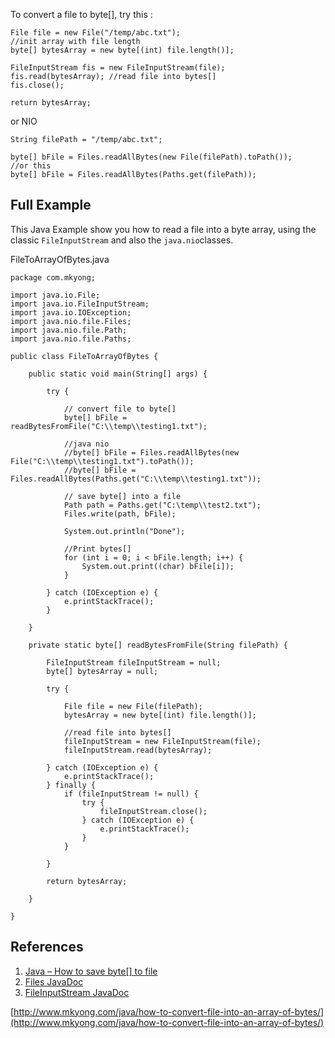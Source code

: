 To convert a file to byte[], try this :

    File file = new File("/temp/abc.txt");
    //init array with file length
    byte[] bytesArray = new byte[(int) file.length()];

    FileInputStream fis = new FileInputStream(file);
    fis.read(bytesArray); //read file into bytes[]
    fis.close();

    return bytesArray;

or NIO

    String filePath = "/temp/abc.txt";

    byte[] bFile = Files.readAllBytes(new File(filePath).toPath());
    //or this
    byte[] bFile = Files.readAllBytes(Paths.get(filePath));

## Full Example

This Java Example show you how to read a file into a byte array, using the classic `FileInputStream` and also the `java.nio`classes.

FileToArrayOfBytes.java

    package com.mkyong;

    import java.io.File;
    import java.io.FileInputStream;
    import java.io.IOException;
    import java.nio.file.Files;
    import java.nio.file.Path;
    import java.nio.file.Paths;

    public class FileToArrayOfBytes {

        public static void main(String[] args) {

            try {

                // convert file to byte[]
                byte[] bFile = readBytesFromFile("C:\\temp\\testing1.txt");

                //java nio
                //byte[] bFile = Files.readAllBytes(new File("C:\\temp\\testing1.txt").toPath());
                //byte[] bFile = Files.readAllBytes(Paths.get("C:\\temp\\testing1.txt"));

                // save byte[] into a file
                Path path = Paths.get("C:\temp\\test2.txt");
                Files.write(path, bFile);

                System.out.println("Done");

                //Print bytes[]
                for (int i = 0; i < bFile.length; i++) {
                    System.out.print((char) bFile[i]);
                }

            } catch (IOException e) {
                e.printStackTrace();
            }

        }

        private static byte[] readBytesFromFile(String filePath) {

            FileInputStream fileInputStream = null;
            byte[] bytesArray = null;

            try {

                File file = new File(filePath);
                bytesArray = new byte[(int) file.length()];

                //read file into bytes[]
                fileInputStream = new FileInputStream(file);
                fileInputStream.read(bytesArray);

            } catch (IOException e) {
                e.printStackTrace();
            } finally {
                if (fileInputStream != null) {
                    try {
                        fileInputStream.close();
                    } catch (IOException e) {
                        e.printStackTrace();
                    }
                }

            }

            return bytesArray;

        }

    }

## References

1.  [Java – How to save byte[] to file](http://www.mkyong.com/java/how-to-convert-array-of-bytes-into-file/)
2.  [Files JavaDoc](https://docs.oracle.com/javase/8/docs/api/java/nio/file/Files.html)
3.  [FileInputStream JavaDoc](https://docs.oracle.com/javase/8/docs/api/java/io/FileInputStream.html)

[http://www.mkyong.com/java/how-to-convert-file-into-an-array-of-bytes/](http://www.mkyong.com/java/how-to-convert-file-into-an-array-of-bytes/)
